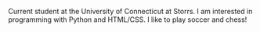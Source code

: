 Current student at the University of Connecticut at Storrs. I am interested in programming with Python and HTML/CSS. I like to play soccer and chess!

